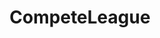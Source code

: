 ---
title: CompeteLeague
crosslinks:
- TeamRedditTeams
- ascensionesports
- livven
- CompeteLeague5v7
- discordapp
---